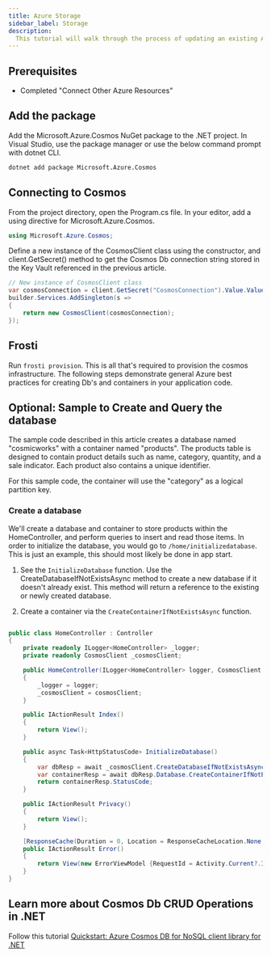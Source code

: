 ```yaml
---
title: Azure Storage
sidebar_label: Storage
description:
  This tutorial will walk through the process of updating an existing ASP.NET web application that uses placeholder data to instead query from the API.
---
```


## Prerequisites
- Completed "Connect Other Azure Resources"

## Add the package

Add the Microsoft.Azure.Cosmos NuGet package to the .NET project. In Visual Studio, use the package manager or use the below command prompt with dotnet CLI. 

```bash title=".NET CLI"
dotnet add package Microsoft.Azure.Cosmos
```

## Connecting to Cosmos

From the project directory, open the Program.cs file. In your editor, add a using directive for Microsoft.Azure.Cosmos.

```csharp title="Program.cs"
using Microsoft.Azure.Cosmos;
```

Define a new instance of the CosmosClient class using the constructor, and client.GetSecret() method to get the Cosmos Db connection string stored in the Key Vault referenced in the previous article.

```csharp title="Program.cs"
// New instance of CosmosClient class
var cosmosConnection = client.GetSecret("CosmosConnection").Value.Value;
builder.Services.AddSingleton(s =>
{
    return new CosmosClient(cosmosConnection);
});
```

## Frosti
Run `frosti provision`. This is all that's required to provision the cosmos infrastructure. The following steps demonstrate general Azure best practices for creating Db's and containers in your application code.

## Optional: Sample to Create and Query the database
The sample code described in this article creates a database named "cosmicworks" with a container named "products". The products table is designed to contain product details such as name, category, quantity, and a sale indicator. Each product also contains a unique identifier.

For this sample code, the container will use the "category" as a logical partition key.

### Create a database
We'll create a database and container to store products within the HomeController, and perform queries to insert and read those items. In order to initialize the database, you would go to `/home/initializedatabase`. This is just an example, this should most likely be done in app start.

1. See the `InitializeDatabase` function. Use the CreateDatabaseIfNotExistsAsync method to create a new database if it doesn't already exist. This method will return a reference to the existing or newly created database.

2. Create a container via the `CreateContainerIfNotExistsAsync` function.

```csharp title="HomeController.cs"

public class HomeController : Controller
{
    private readonly ILogger<HomeController> _logger;
    private readonly CosmosClient _cosmosClient;

    public HomeController(ILogger<HomeController> logger, CosmosClient cosmosClient)
    {
        _logger = logger;
        _cosmosClient = cosmosClient;
    }

    public IActionResult Index()
    {
        return View();
    }

    public async Task<HttpStatusCode> InitializeDatabase()
    {
        var dbResp = await _cosmosClient.CreateDatabaseIfNotExistsAsync("cosmicworks");
        var containerResp = await dbResp.Database.CreateContainerIfNotExistsAsync("products", "/category");
        return containerResp.StatusCode;
    }

    public IActionResult Privacy()
    {
        return View();
    }

    [ResponseCache(Duration = 0, Location = ResponseCacheLocation.None, NoStore = true)]
    public IActionResult Error()
    {
        return View(new ErrorViewModel {RequestId = Activity.Current?.Id ?? HttpContext.TraceIdentifier });
    }
}

```

## Learn more about Cosmos Db CRUD Operations in .NET
Follow this tutorial [Quickstart: Azure Cosmos DB for NoSQL client library for .NET](https://learn.microsoft.com/en-us/azure/cosmos-db/nosql/quickstart-dotnet?tabs=azure-cli%2Cwindows%2Cconnection-string%2Csign-in-azure-cli)